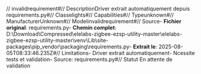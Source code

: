 // invalidrequirement#// DescriptionDriver extrait automatiquement depuis requirements.py#// Classelights#// Capabilities#// Typeunknown#// ManufacturerUnknown#// Modelinvalidrequirement#// Source- **Fichier original**: requirements.py- **Chemin complet**: D:\Download\Compressed\elelabs-zigbee-ezsp-utility-master\elelabs-zigbee-ezsp-utility-master\venv\Lib\site-packages\pip\_vendor\packaging\requirements.py- **Extrait le**: 2025-08-05T08:33:46.235Z#// Limitations- Driver extrait automatiquement- Ncessite tests et validation- Source: requirements.py#// Statut En attente de validation